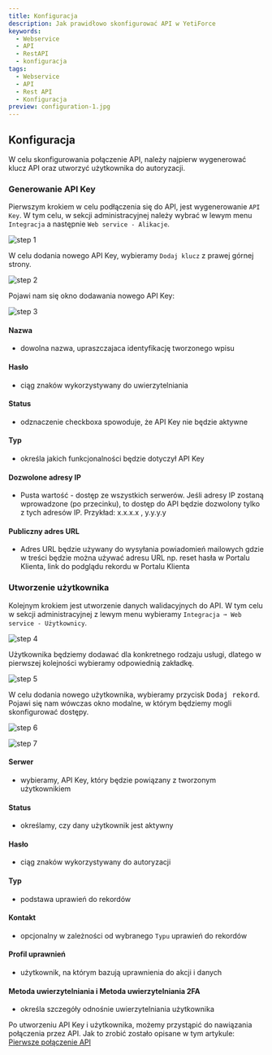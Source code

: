 ```yaml
---
title: Konfiguracja
description: Jak prawidłowo skonfigurować API w YetiForce
keywords:
  - Webservice
  - API
  - RestAPI
  - konfiguracja
tags:
  - Webservice
  - API
  - Rest API
  - Konfiguracja
preview: configuration-1.jpg
---
```


## Konfiguracja

W celu skonfigurowania połączenie API, należy najpierw wygenerować klucz API oraz utworzyć użytkownika do autoryzacji.

### Generowanie API Key

Pierwszym krokiem w celu podłączenia się do API, jest wygenerowanie `API Key`. W tym celu, w sekcji administracyjnej należy wybrać w lewym menu `Integracja` a następnie `Web service - Alikacje`.

![step 1](configuration-1.jpg)

W celu dodania nowego API Key, wybieramy `Dodaj klucz` z prawej górnej strony.

![step 2](configuration-2.jpg)

Pojawi nam się okno dodawania nowego API Key:

![step 3](configuration-3.jpg)

#### Nazwa

- dowolna nazwa, upraszczajaca identyfikację tworzonego wpisu

#### Hasło

- ciąg znaków wykorzystywany do uwierzytelniania

#### Status

- odznaczenie checkboxa spowoduje, że API Key nie będzie aktywne

#### Typ

- określa jakich funkcjonalności będzie dotyczył API Key

#### Dozwolone adresy IP

- Pusta wartość - dostęp ze wszystkich serwerów.
  Jeśli adresy IP zostaną wprowadzone (po przecinku), to dostęp do API będzie dozwolony tylko z tych adresów IP.
  Przykład: x.x.x.x , y.y.y.y

#### Publiczny adres URL

- Adres URL będzie używany do wysyłania powiadomień mailowych gdzie w treści będzie można używać adresu URL np. reset hasła w Portalu Klienta, link do podglądu rekordu w Portalu Klienta

### Utworzenie użytkownika

Kolejnym krokiem jest utworzenie danych walidacyjnych do API. W tym celu w sekcji administracyjnej z lewym menu wybieramy `Integracja ➞ Web service - Użytkownicy`.

![step 4](configuration-4.jpg)

Użytkownika będziemy dodawać dla konkretnego rodzaju usługi, dlatego w pierwszej kolejności wybieramy odpowiednią zakładkę.

![step 5](configuration-5.jpg)

W celu dodania nowego użytkownika, wybieramy przycisk <kbd>Dodaj rekord</kbd>. Pojawi się nam wówczas okno modalne, w którym będziemy mogli skonfigurować dostępy.

![step 6](configuration-6.jpg)

![step 7](configuration-7.jpg)

#### Serwer

- wybieramy, API Key, który będzie powiązany z tworzonym użytkownikiem

#### Status

- określamy, czy dany użytkownik jest aktywny

#### Hasło

- ciąg znaków wykorzystywany do autoryzacji

#### Typ

- podstawa uprawień do rekordów

#### Kontakt

- opcjonalny w zależności od wybranego `Typu` uprawień do rekordów

#### Profil uprawnień

- użytkownik, na którym bazują uprawnienia do akcji i danych

#### Metoda uwierzytelniania i Metoda uwierzytelniania 2FA

- określa szczegóły odnośnie uwierzytelniania użytkownika

Po utworzeniu API Key i użytkownika, możemy przystąpić do nawiązania połączenia przez API. Jak to zrobić zostało opisane w tym artykule: [Pierwsze połączenie API](/developer-guides/api/first-connect)
